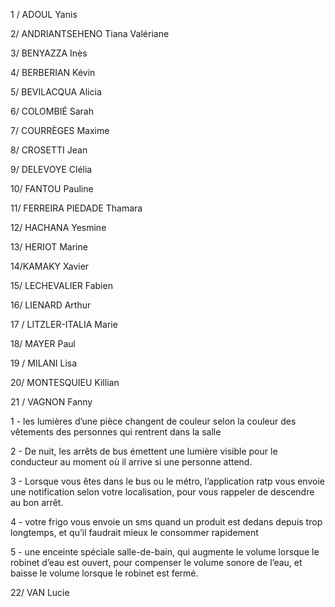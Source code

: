 1 / ADOUL	Yanis	

2/ ANDRIANTSEHENO	Tiana Valériane	

3/ BENYAZZA	Inès	

4/ BERBERIAN	Kévin	

5/ BEVILACQUA	Alicia	

6/ COLOMBIÉ	Sarah	

7/ COURRÈGES	Maxime	

8/ CROSETTI	Jean	

9/ DELEVOYE	Clélia	
	
10/ FANTOU	Pauline	

11/ FERREIRA PIEDADE	Thamara	

12/ HACHANA	Yesmine	

13/ HERIOT	Marine	

14/KAMAKY	Xavier	

15/ LECHEVALIER	Fabien	

16/ LIENARD	Arthur	

17 / LITZLER-ITALIA	Marie	

18/ MAYER	Paul	
	
19 / MILANI	Lisa	

20/ MONTESQUIEU	Killian	

21 / VAGNON	Fanny	

1 - les lumières d’une pièce changent de couleur selon la couleur des vêtements des personnes qui rentrent dans la salle

2 - De nuit, les arrêts de bus émettent une lumière visible pour le conducteur au moment où il arrive si une personne attend. 

3 - Lorsque vous êtes dans le bus ou le métro, l’application ratp vous envoie une notification selon votre localisation, pour vous rappeler de descendre au bon arrêt.  

4 - votre frigo vous envoie un sms quand un produit est dedans depuis trop longtemps, et qu’il faudrait mieux le consommer rapidement

5 - une enceinte spéciale salle-de-bain, qui augmente le volume lorsque le robinet d’eau est ouvert, pour compenser le volume sonore de l’eau, et baisse le volume lorsque le robinet est fermé. 

22/ VAN	Lucie	
